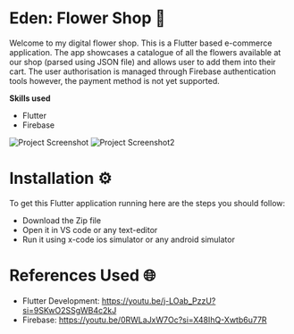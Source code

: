 # Eden: Flower Shop 🌸

Welcome to my digital flower shop. This is a Flutter based e-commerce application. The app showcases a catalogue of all the flowers available at our shop (parsed using JSON file) and allows user to add them into their cart. The user authorisation is managed through Firebase authentication tools however, the payment method is not yet supported.

**Skills used**
- Flutter
- Firebase

![Project Screenshot](FlutterDev1.png)
![Project Screenshot2](FlutterDev2.png)


# Installation ⚙️
To get this Flutter application running here are the steps you should follow:
- Download the Zip file
- Open it in VS code or any text-editor
- Run it using x-code ios simulator or any android simulator


# References Used 🌐
- Flutter Development: https://youtu.be/j-LOab_PzzU?si=9SKwO2SSgWB4c2kJ
- Firebase: https://youtu.be/0RWLaJxW7Oc?si=X48IhQ-Xwtb6u77R




